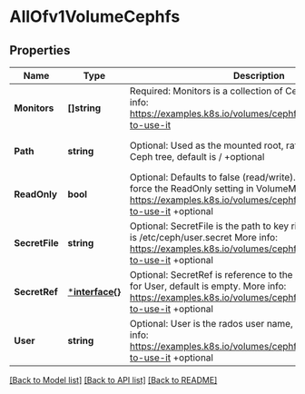 # AllOfv1VolumeCephfs

## Properties
Name | Type | Description | Notes
------------ | ------------- | ------------- | -------------
**Monitors** | **[]string** | Required: Monitors is a collection of Ceph monitors More info: https://examples.k8s.io/volumes/cephfs/README.md#how-to-use-it | [optional] [default to null]
**Path** | **string** | Optional: Used as the mounted root, rather than the full Ceph tree, default is / +optional | [optional] [default to null]
**ReadOnly** | **bool** | Optional: Defaults to false (read/write). ReadOnly here will force the ReadOnly setting in VolumeMounts. More info: https://examples.k8s.io/volumes/cephfs/README.md#how-to-use-it +optional | [optional] [default to null]
**SecretFile** | **string** | Optional: SecretFile is the path to key ring for User, default is /etc/ceph/user.secret More info: https://examples.k8s.io/volumes/cephfs/README.md#how-to-use-it +optional | [optional] [default to null]
**SecretRef** | [***interface{}**](interface{}.md) | Optional: SecretRef is reference to the authentication secret for User, default is empty. More info: https://examples.k8s.io/volumes/cephfs/README.md#how-to-use-it +optional | [optional] [default to null]
**User** | **string** | Optional: User is the rados user name, default is admin More info: https://examples.k8s.io/volumes/cephfs/README.md#how-to-use-it +optional | [optional] [default to null]

[[Back to Model list]](../README.md#documentation-for-models) [[Back to API list]](../README.md#documentation-for-api-endpoints) [[Back to README]](../README.md)

